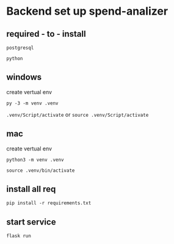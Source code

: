 # Backend set up spend-analizer

## required - to - install 

`postgresql`

`python`

## windows 
create vertual env

```py -3 -m venv .venv```

```.venv/Script/activate``` or ```source .venv/Script/activate```

## mac 

create vertual env

```python3 -m venv .venv```

```source .venv/bin/activate```

## install all req

```pip install -r requirements.txt```

## start service

```flask run```
